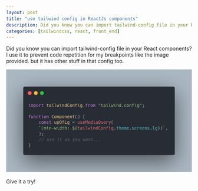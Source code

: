 ```yaml
---
layout: post
title: "use tailwind config in ReactJs components"
description: Did you know you can import tailwind-config file in your React components? I use it to prevent code repetition for my breakpoints like the image provided. but it has other stuff in that config too. Give it a try!
categories: [tailwindcss, react, front_end]
---
```


Did you know you can import tailwind-config file in your React components?
I use it to prevent code repetition for my breakpoints like the image provided.
but it has other stuff in that config too.

![Alt text](/images/tailwind-config.jpeg)

Give it a try!
